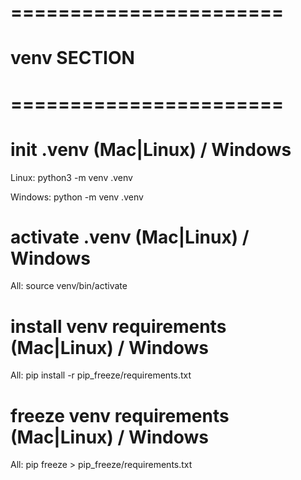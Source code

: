 # ======================= #
#      venv SECTION       #
# ======================= #

# init .venv (Mac|Linux) / Windows
Linux: python3 -m venv .venv

Windows: python -m venv .venv

# activate .venv (Mac|Linux) / Windows
All: source venv/bin/activate

# install venv requirements (Mac|Linux) / Windows
All: pip install -r pip_freeze/requirements.txt

# freeze venv requirements (Mac|Linux) / Windows
All: pip freeze > pip_freeze/requirements.txt


